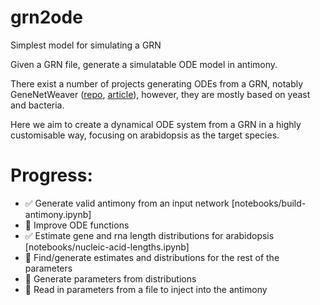 # grn2ode

Simplest model for simulating a GRN

Given a GRN file, generate a simulatable ODE model in antimony. 

There exist a number of projects generating ODEs from a GRN, notably GeneNetWeaver ([repo](https://github.com/tschaffter/genenetweaver), [article](https://academic.oup.com/bioinformatics/article/27/16/2263/254752)), however, they are mostly based on yeast and bacteria. 

Here we aim to create a dynamical ODE system from a GRN in a highly customisable way, focusing on arabidopsis as the target species. 

# Progress:

- :white_check_mark: Generate valid antimony from an input network [notebooks/build-antimony.ipynb]
- :black_square_button: Improve ODE functions
- :white_check_mark: Estimate gene and rna length distributions for arabidopsis [notebooks/nucleic-acid-lengths.ipynb]
- :black_square_button: Find/generate estimates and distributions for the rest of the parameters
- :black_square_button: Generate parameters from distributions
- :black_square_button: Read in parameters from a file to inject into the antimony 
